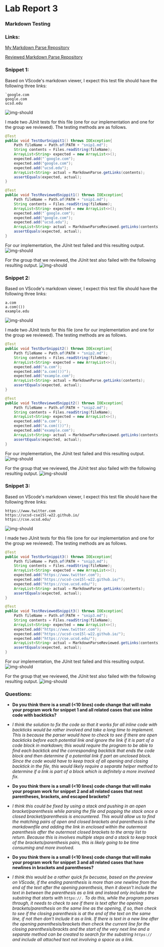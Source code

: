 # **Lab Report 3**
### **Markdown Testing**

### Links:
[My Markdown Parse Repository](https://github.com/atorshizi/markdown-parse)

[Reviewed Markdown Parse Repository](https://github.com/clingunis/markdown-parse)

### Snippet 1:
Based on VScode's markdown viewer, I expect this test file should have the following three links: 
``` 
`google.com
google.com
ucsd.edu
```
![img-should](pics4/snip1-should.png)

I made two JUnit tests for this file (one for our implementation and one for the group we reviewed). The testing methods are as follows.

``` java
@Test
public void TestOurSnippit1() throws IOException{
    Path fileName = Path.of(PATH + "snip1.md");
    String contents = Files.readString(fileName);
    ArrayList<String> expected = new ArrayList<>();
    expected.add("`google.com");
    expected.add("google.com");
    expected.add("ucsd.edu");
    ArrayList<String> actual = MarkdownParse.getLinks(contents);
    assertEquals(expected, actual);
}

@Test
public void TestReviewedSnippit1() throws IOException{
    Path fileName = Path.of(PATH + "snip1.md");
    String contents = Files.readString(fileName);
    ArrayList<String> expected = new ArrayList<>();
    expected.add("`google.com");
    expected.add("google.com");
    expected.add("ucsd.edu");
    ArrayList<String> actual = MarkdownParseReviewed.getLinks(contents);
    assertEquals(expected, actual);
}
```
For our implementation, the JUnit test failed and this resulting output.
![img-should](pics4/snip1-results.png)

For the group that we reviewed, the JUnit test also failed with the following resulting output.
![img-should](pics4/snip1-resultsR.png)



### Snippet 2:
Based on VScode's markdown viewer, I expect this test file should have the following three links: 
``` 
a.com
a.com(())
example.edu
```
![img-should](pics4/snip2-should.png)

I made two JUnit tests for this file (one for our implementation and one for the group we reviewed). The testing methods are as follows.

``` java
@Test
public void TestOurSnippit2() throws IOException{
    Path fileName = Path.of(PATH + "snip2.md");
    String contents = Files.readString(fileName);
    ArrayList<String> expected = new ArrayList<>();
    expected.add("a.com");
    expected.add("a.com(())");
    expected.add("example.com");
    ArrayList<String> actual = MarkdownParse.getLinks(contents);
    assertEquals(expected, actual);
}

@Test
public void TestReviewedSnippit2() throws IOException{
    Path fileName = Path.of(PATH + "snip2.md");
    String contents = Files.readString(fileName);
    ArrayList<String> expected = new ArrayList<>();
    expected.add("a.com");
    expected.add("a.com(())");
    expected.add("example.com");
    ArrayList<String> actual = MarkdownParseReviewed.getLinks(contents);
    assertEquals(expected, actual);
}
```
For our implementation, the JUnit test failed and this resulting output.
![img-should](pics4/snip2-results.png)

For the group that we reviewed, the JUnit test also failed with the following resulting output.
![img-should](pics4/snip2-resultsR.png)



### Snippet 3:
Based on VScode's markdown viewer, I expect this test file should have the following three links: 
``` 
https://www.twitter.com
https://ucsd-cse15l-w22.github.io/
https://cse.ucsd.edu/
```
![img-should](pics4/snip3-should.png)

I made two JUnit tests for this file (one for our implementation and one for the group we reviewed). The testing methods are as follows.

``` java
@Test
public void TestOurSnippit3() throws IOException{
    Path fileName = Path.of(PATH + "snip3.md");
    String contents = Files.readString(fileName);
    ArrayList<String> expected = new ArrayList<>();
    expected.add("https://www.twitter.com");
    expected.add("https://ucsd-cse15l-w22.github.io/");
    expected.add("https://cse.ucsd.edu/");
    ArrayList<String> actual = MarkdownParse.getLinks(contents);
    assertEquals(expected, actual);
}

@Test
public void TestReviewedSnippit3() throws IOException{
    Path fileName = Path.of(PATH + "snip3.md");
    String contents = Files.readString(fileName);
    ArrayList<String> expected = new ArrayList<>();
    expected.add("https://www.twitter.com");
    expected.add("https://ucsd-cse15l-w22.github.io/");
    expected.add("https://cse.ucsd.edu/");
    ArrayList<String> actual = MarkdownParseReviewed.getLinks(contents);
    assertEquals(expected, actual);
}
```
For our implementation, the JUnit test failed and this resulting output.
![img-should](pics4/snip3-results.png)

For the group that we reviewed, the JUnit test also failed with the following resulting output.
![img-should](pics4/snip3-resultsR.png)



### Questions:
- **Do you think there is a small (<10 lines) code change that will make your program work for snippet 1 and all related cases that use inline code with backticks?**
- *I think the solution to fix the code so that it works for all inline code with backticks would be rather involved and take a long time to implement. This is because the parser would have to check to see if there are open backticks before each potential link and ignore the link if it is part of a code block in markdown; this would require the program to be able to find each backtick and the corresponding backtick that ends the code block and then determine if a potential link if part an unclosed block. Since the code would have to keep track of all opening and closing backtick in the file, this would likely require a separate helper method to determine if a link is part of a block which is definitely a more involved fix.*

- **Do you think there is a small (<10 lines) code change that will make your program work for snippet 2 and all related cases that nest parentheses, brackets, and escaped brackets?**
- *I think this could be fixed by using a stack and pushing in an open bracket/parenthesis while parsing the file and popping the stack once a closed bracket/parenthesis is encountered. This would allow us to find the matching pairs of open and closed brackets and parenthesis is the markdownfile and adding the link in enclosed within the outermost parenthesis after the outermost closed brackets to the array list to return. Because this is involves multiple steps and a stack to keep track of the brackets/parenthesis pairs, this is likely going to be time consuming and more involved.*

- **Do you think there is a small (<10 lines) code change that will make your program work for snippet 3 and all related cases that have newlines in brackets and parentheses?**
- *I think this would be a rather quick fix becuase, based on the preview on VScode, if the ending parenthesis is more than one newline from the end of the text after the opening parenthesis, then it doesn't include the text in between the parenthesis as a link and instead only includes the substring that starts with `https://.` To do this, while the program parses through, it needs to check to see if there is text after the opening brackets/parenthesis on the same line as the opening, if so, then check to see if the closing parenthesis is at the end of the text on the same line, if not then don't include it as a link. If there is text in a new line after the opening parenthesis/brackets then check the current line for the closing parenthesis/brackts and the start of the very next line and a separate method can be created to search for the substring `https://` and include all attached text not involving a space as a link.*